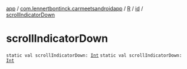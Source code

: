 [app](../../../index.md) / [com.lennertbontinck.carmeetsandroidapp](../../index.md) / [R](../index.md) / [id](index.md) / [scrollIndicatorDown](./scroll-indicator-down.md)

# scrollIndicatorDown

`static val scrollIndicatorDown: `[`Int`](https://kotlinlang.org/api/latest/jvm/stdlib/kotlin/-int/index.html)
`static val scrollIndicatorDown: `[`Int`](https://kotlinlang.org/api/latest/jvm/stdlib/kotlin/-int/index.html)
